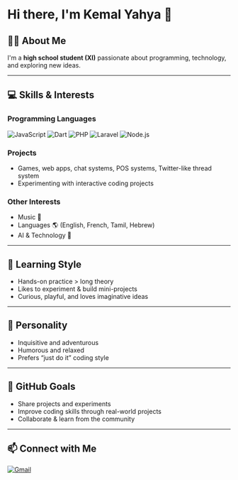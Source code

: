# Hi there, I'm Kemal Yahya 👋

## 🧑‍💻 About Me
I'm a **high school student (XI)** passionate about programming, technology, and exploring new ideas.

---

## 💻 Skills & Interests

### Programming Languages
![JavaScript](https://img.shields.io/badge/JavaScript-F7DF1E?style=for-the-badge&logo=javascript&logoColor=black)
![Dart](https://img.shields.io/badge/Dart-0175C2?style=for-the-badge&logo=dart&logoColor=white)
![PHP](https://img.shields.io/badge/PHP-777BB4?style=for-the-badge&logo=php&logoColor=white)
![Laravel](https://img.shields.io/badge/Laravel-FF2D20?style=for-the-badge&logo=laravel&logoColor=white)
![Node.js](https://img.shields.io/badge/Node.js-339933?style=for-the-badge&logo=node.js&logoColor=white)

### Projects
- Games, web apps, chat systems, POS systems, Twitter-like thread system  
- Experimenting with interactive coding projects

### Other Interests
- Music 🎵  
- Languages 🌎 (English, French, Tamil, Hebrew)  
- AI & Technology 🤖

---

## 🎯 Learning Style
- Hands-on practice > long theory  
- Likes to experiment & build mini-projects  
- Curious, playful, and loves imaginative ideas

---

## 🌟 Personality
- Inquisitive and adventurous  
- Humorous and relaxed  
- Prefers “just do it” coding style

---

## 🔭 GitHub Goals
- Share projects and experiments  
- Improve coding skills through real-world projects  
- Collaborate & learn from the community

---

## 📫 Connect with Me
[![Gmail](https://img.shields.io/badge/Gmail-D14836?style=for-the-badge&logo=gmail&logoColor=white)](mailto:yahaykemal@gmail.com)
